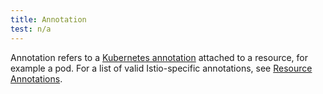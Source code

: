 ```yaml
---
title: Annotation
test: n/a
---
```


Annotation refers to a
[Kubernetes annotation](https://kubernetes.io/docs/concepts/overview/working-with-objects/annotations/)
attached to a resource, for example a pod. For a list of valid Istio-specific annotations, see
[Resource Annotations](/es/docs/reference/config/annotations/).
